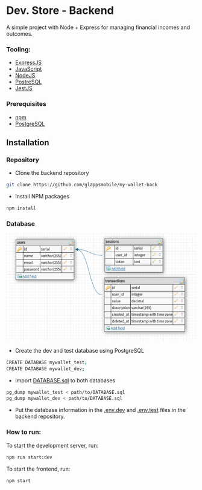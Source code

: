 # Dev. Store - Backend
A simple project with Node + Express for managing financial incomes and outcomes. <br/>

### Tooling:
* [ExpressJS](https://expressjs.com/)
* [JavaScript](https://www.javascript.com/)
* [NodeJS](https://nodejs.org/en/about/)
* [PostreSQL](https://www.postgresql.org/)
* [JestJS](https://jestjs.io/)

### Prerequisites
* [npm](https://docs.npmjs.com/downloading-and-installing-node-js-and-npm/)
* [PostgreSQL](https://www.postgresql.org/)

## Installation
### Repository
* Clone the backend repository
```sh
git clone https://github.com/glappsmobile/my-wallet-back
```
* Install NPM packages
```sh
npm install
```
### Database
<p align="center">
  <img src="https://github.com/glappsmobile/my-wallet-back/blob/assets/db_image2.png" alt="Database Image"/>
</p>

* Create the dev and test database using PostgreSQL
```sh
CREATE DATABASE mywallet_test;
CREATE DATABASE mywallet_dev;
```

* Import [DATABASE.sql](https://github.com/glappsmobile/my-wallet-back/blob/main/DATABASE.sql) to both databases 
```sh
pg_dump mywallet_test < path/to/DATABASE.sql
pg_dump mywallet_dev < path/to/DATABASE.sql
```

* Put the database information in the [.env.dev](https://github.com/glappsmobile/my-wallet-back/blob/main/.env.dev) and [.env.test](https://github.com/glappsmobile/my-wallet-back/blob/main/.env.test) files in the backend repository.

### How to run:
To start the development server, run:
```sh
npm run start:dev
```
To start the frontend, run:
```sh
npm start
```
